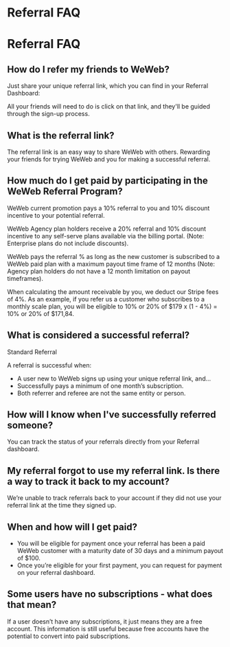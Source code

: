 # Referral FAQ ​


# Referral FAQ ​


## How do I refer my friends to WeWeb? ​

Just share your unique referral link, which you can find in your Referral Dashboard:



All your friends will need to do is click on that link, and they'll be guided through the sign-up process.


## What is the referral link? ​

The referral link is an easy way to share WeWeb with others. Rewarding your friends for trying WeWeb and you for making a successful referral.


## How much do I get paid by participating in the WeWeb Referral Program? ​

WeWeb current promotion pays a 10% referral to you and 10% discount incentive to your potential referral.

WeWeb Agency plan holders receive a 20% referral and 10% discount incentive to any self-serve plans available via the billing portal. (Note: Enterprise plans do not include discounts).

WeWeb pays the referral % as long as the new customer is subscribed to a WeWeb paid plan with a maximum payout time frame of 12 months (Note: Agency plan holders do not have a 12 month limitation on payout timeframes).

When calculating the amount receivable by you, we deduct our Stripe fees of 4%. As an example, if you refer us a customer who subscribes to a monthly scale plan, you will be eligible to 10% or 20% of $179 x (1 - 4%) = 10% or 20% of $171,84.


## What is considered a successful referral? ​

Standard Referral

A referral is successful when:

- A user new to WeWeb signs up using your unique referral link, and...
- Successfully pays a minimum of one month’s subscription.
- Both referrer and referee are not the same entity or person.


## How will I know when I've successfully referred someone? ​

You can track the status of your referrals directly from your Referral dashboard.


## My referral forgot to use my referral link. Is there a way to track it back to my account? ​

We’re unable to track referrals back to your account if they did not use your referral link at the time they signed up.


## When and how will I get paid? ​

- You will be eligible for payment once your referral has been a paid WeWeb customer with a maturity date of 30 days and a minimum payout of $100.
- Once you’re eligible for your first payment, you can request for payment on your referral dashboard.


## Some users have no subscriptions - what does that mean? ​

If a user doesn’t have any subscriptions, it just means they are a free account. This information is still useful because free accounts have the potential to convert into paid subscriptions.


